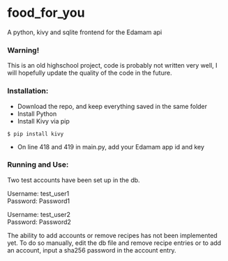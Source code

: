# food_for_you
A python, kivy and sqlite frontend for the Edamam api

### Warning!
This is an old highschool project, code is probably not written very well, I will hopefully update the quality of the code in the future.

### Installation:
- Download the repo, and keep everything saved in the same folder
- Install Python
- Install Kivy via pip
```
$ pip install kivy
```
- On line 418 and 419 in main.py, add your Edamam app id and key

### Running and Use:
Two test accounts have been set up in the db.

Username: test_user1 <br />
Password: Password1

Username: test_user2 <br />
Password: Password2

The ability to add accounts or remove recipes has not been implemented yet. To do so manually, edit the db file and remove recipe entries 
or to add an account, input a sha256 password in the account entry.

